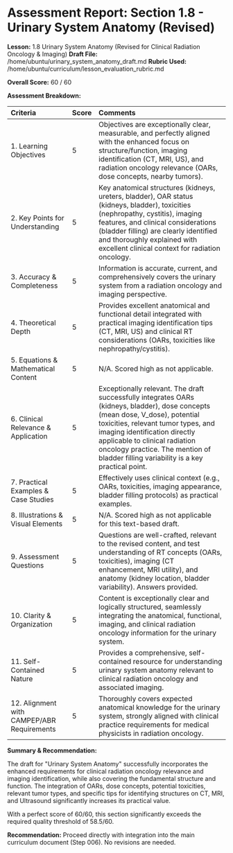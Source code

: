 # Assessment Report: Section 1.8 - Urinary System Anatomy (Revised)

**Lesson:** 1.8 Urinary System Anatomy (Revised for Clinical Radiation Oncology & Imaging)
**Draft File:** /home/ubuntu/urinary_system_anatomy_draft.md
**Rubric Used:** /home/ubuntu/curriculum/lesson_evaluation_rubric.md

**Overall Score:** 60 / 60

**Assessment Breakdown:**

| Criteria                             | Score | Comments |
| :----------------------------------- | :---- | :------- |
| 1. Learning Objectives           | 5     | Objectives are exceptionally clear, measurable, and perfectly aligned with the enhanced focus on structure/function, imaging identification (CT, MRI, US), and radiation oncology relevance (OARs, dose concepts, nearby tumors). |
| 2. Key Points for Understanding  | 5     | Key anatomical structures (kidneys, ureters, bladder), OAR status (kidneys, bladder), toxicities (nephropathy, cystitis), imaging features, and clinical considerations (bladder filling) are clearly identified and thoroughly explained with excellent clinical context for radiation oncology. |
| 3. Accuracy & Completeness       | 5     | Information is accurate, current, and comprehensively covers the urinary system from a radiation oncology and imaging perspective. |
| 4. Theoretical Depth             | 5     | Provides excellent anatomical and functional detail integrated with practical imaging identification tips (CT, MRI, US) and clinical RT considerations (OARs, toxicities like nephropathy/cystitis). |
| 5. Equations & Mathematical Content | 5     | N/A. Scored high as not applicable. |
| 6. Clinical Relevance & Application | 5     | Exceptionally relevant. The draft successfully integrates OARs (kidneys, bladder), dose concepts (mean dose, V_dose), potential toxicities, relevant tumor types, and imaging identification directly applicable to clinical radiation oncology practice. The mention of bladder filling variability is a key practical point. |
| 7. Practical Examples & Case Studies | 5     | Effectively uses clinical context (e.g., OARs, toxicities, imaging appearance, bladder filling protocols) as practical examples. |
| 8. Illustrations & Visual Elements | 5     | N/A. Scored high as not applicable for this text-based draft. |
| 9. Assessment Questions          | 5     | Questions are well-crafted, relevant to the revised content, and test understanding of RT concepts (OARs, toxicities), imaging (CT enhancement, MRI utility), and anatomy (kidney location, bladder variability). Answers provided. |
| 10. Clarity & Organization        | 5     | Content is exceptionally clear and logically structured, seamlessly integrating the anatomical, functional, imaging, and clinical radiation oncology information for the urinary system. |
| 11. Self-Contained Nature         | 5     | Provides a comprehensive, self-contained resource for understanding urinary system anatomy relevant to clinical radiation oncology and associated imaging. |
| 12. Alignment with CAMPEP/ABR Requirements | 5     | Thoroughly covers expected anatomical knowledge for the urinary system, strongly aligned with clinical practice requirements for medical physicists in radiation oncology. |

**Summary & Recommendation:**

The draft for "Urinary System Anatomy" successfully incorporates the enhanced requirements for clinical radiation oncology relevance and imaging identification, while also covering the fundamental structure and function. The integration of OARs, dose concepts, potential toxicities, relevant tumor types, and specific tips for identifying structures on CT, MRI, and Ultrasound significantly increases its practical value.

With a perfect score of 60/60, this section significantly exceeds the required quality threshold of 58.5/60.

**Recommendation:** Proceed directly with integration into the main curriculum document (Step 006). No revisions are needed.
